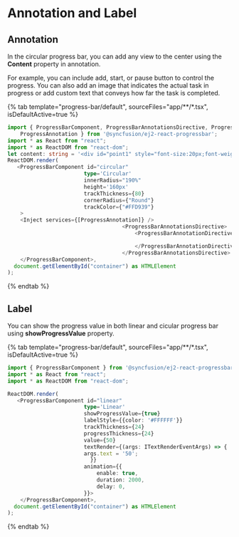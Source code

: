 # Annotation and Label

## Annotation

In the circular progress bar, you can add any view to the center using the **Content** property in annotation.

For example, you can include add, start, or pause button to control the progress. You can also add an image that indicates the actual task in progress or add custom text that conveys how far the task is completed.

{% tab template="progress-bar/default", sourceFiles="app/**/*.tsx", isDefaultActive=true %}

```typescript
import { ProgressBarComponent, ProgressBarAnnotationsDirective, ProgressBarAnnotationDirective, Inject,
    ProgressAnnotation } from '@syncfusion/ej2-react-progressbar';
import * as React from "react";
import * as ReactDOM from "react-dom";
let content: string = '<div id="point1" style="font-size:20px;font-weight:bold;color:#ffffff;fill:#ffffff"><span>60%</span></div>';
ReactDOM.render(
   <ProgressBarComponent id="circular"
                        type='Circular'
                        innerRadius="190%"
                        height='160px'
                        trackThickness={80}
                        cornerRadius={"Round"}
                        trackColor={"#FFD939"}
    >
    <Inject services={[ProgressAnnotation]} />
                                    <ProgressBarAnnotationsDirective>
                                        <ProgressBarAnnotationDirective content={content}>

                                        </ProgressBarAnnotationDirective>
                                    </ProgressBarAnnotationsDirective>
    </ProgressBarComponent>,
  document.getElementById("container") as HTMLElement
);
```

{% endtab %}

## Label

You can show the progress value in both linear and cicular progress bar using **showProgressValue** property.

{% tab template="progress-bar/default", sourceFiles="app/**/*.tsx", isDefaultActive=true %}

```typescript
import { ProgressBarComponent } from '@syncfusion/ej2-react-progressbar';
import * as React from "react";
import * as ReactDOM from "react-dom";

ReactDOM.render(
   <ProgressBarComponent id="linear"
                        type='Linear'
                        showProgressValue={true}
                        labelStyle={{color: '#FFFFFF'}}
                        trackThickness={24}
                        progressThickness={24}
                        value={50}
                        textRender={(args: ITextRenderEventArgs) => {
                        args.text = '50';
                          }}
                        animation={{
                            enable: true,
                            duration: 2000,
                            delay: 0,
                        }}>
    </ProgressBarComponent>,
  document.getElementById("container") as HTMLElement
);
```

{% endtab %}